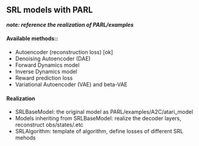 ## SRL models with PARL

***note: reference the realization of PARL/examples***

#### Available methods::
* Autoencoder (reconstruction loss)  [ok]
* Denoising Autoencoder (DAE)
* Forward Dynamics model
* Inverse Dynamics model
* Reward prediction loss
* Variational Autoencoder (VAE) and beta-VAE


#### Realization
* SRLBaseModel:
    the original model as PARL/examples/A2C/atari_model
* Models inheriting from SRLBaseModel:
    realize the decoder layers, reconstruct obs/states/.etc
* SRLAlgorithm:
    template of algorithm, define losses of different SRL mehods
